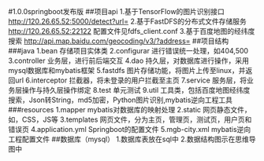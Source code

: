 #1.0.0springboot发布版
##项目api
    1.基于TensorFlow的图片识别接口 http://120.26.65.52:5000/detect?url=
    2.基于FastDFS的分布式文件存储服务 http://120.26.65.52:22122 配置文件见fdfs_client.conf
    3.基于百度地图的经纬度搜索 http://api.map.baidu.com/geocoding/v3/?address=
##项目结构
###java
    1.bean 存储项目实体类
    2.configurar 进行错误统一处理，如404,500
    3.controller 业务层，进行前后端交互
    4.dao 持久层，对数据库进行操作，采用mysql数据库和mybatis框架
    5.fastdfs 图片存储功能，将图片上传至linux，并返回url
    6.interceptor 拦截器，将未登录的用户拦截至主页
    7.service 服务层，将业务层操作与持久层操作绑定
    8.test 单元测试
    9.util 工具类，包括百度地图经纬度搜索，Json转String，md5加密，Python图片识别,mybatis逆向工程工具
###resources
    1.mapper mybatis对数据库的映射处理
    2.static 网页静态文件，如，CSS，JS等
    3.templates 网页文件，分为主页，管理页，测试页，用户页和错误页
    4.application.yml Springboot的配置文件
    5.mgb-city.xml mybatis逆向工程配置文件
##数据库（mysql）
    1.数据库表放在sql中
    2.数据结构图示在思维导图中
